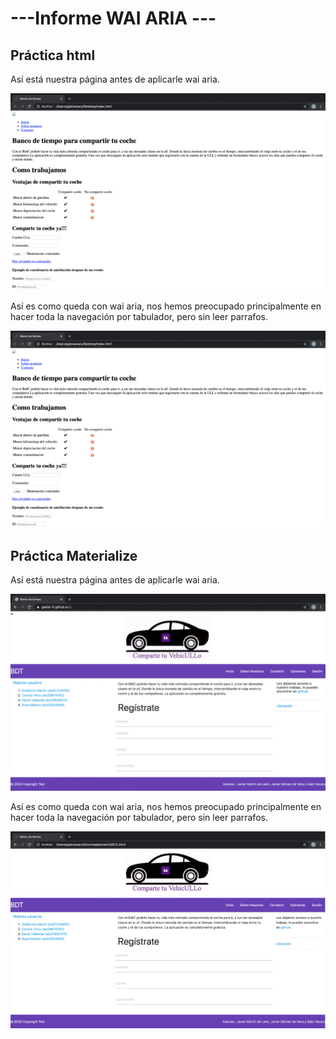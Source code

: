 # ---Informe WAI ARIA ---

## Práctica html

Así está nuestra página antes de aplicarle wai aria.

![P1Antes][img2]

Así es como queda con wai aria, nos hemos preocupado principalmente en hacer toda la navegación por tabulador, pero sin leer parrafos.

![P1Despues][img2]

## Práctica Materialize

Así está nuestra página antes de aplicarle wai aria.

![P2Antes][img3]

Así es como queda con wai aria, nos hemos preocupado principalmente en hacer toda la navegación por tabulador, pero sin leer parrafos.

![P2Despues][img4]

[img1]: https://raw.githubusercontent.com/Gabito-tf/UA/master/practica9/gifs/gif1.gif
[img2]: https://raw.githubusercontent.com/Gabito-tf/UA/master/practica9/gifs/gif2.gif
[img3]: https://raw.githubusercontent.com/Gabito-tf/UA/master/practica9/gifs/gif3.gif
[img4]: https://raw.githubusercontent.com/Gabito-tf/UA/master/practica9/gifs/gif4.gif
